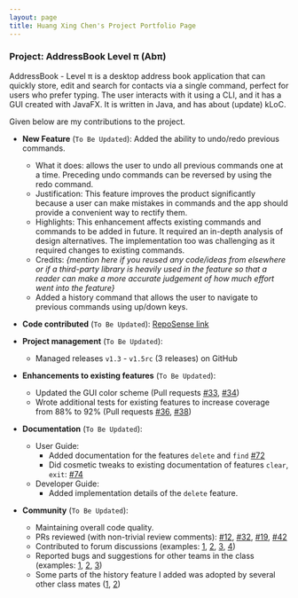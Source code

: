```yaml
---
layout: page
title: Huang Xing Chen's Project Portfolio Page
---
```


### Project: AddressBook Level π (Abπ)

AddressBook - Level π is a desktop address book application that can quickly store, edit and search for contacts via a single command, perfect for users who prefer typing. The user interacts with it using a CLI, and it has a GUI created with JavaFX. It is written in Java, and has about (update) kLoC.

Given below are my contributions to the project.

* **New Feature** (`To Be Updated`): Added the ability to undo/redo previous commands.
  * What it does: allows the user to undo all previous commands one at a time. Preceding undo commands can be reversed by using the redo command.
  * Justification: This feature improves the product significantly because a user can make mistakes in commands and the app should provide a convenient way to rectify them.
  * Highlights: This enhancement affects existing commands and commands to be added in future. It required an in-depth analysis of design alternatives. The implementation too was challenging as it required changes to existing commands.
  * Credits: *{mention here if you reused any code/ideas from elsewhere or if a third-party library is heavily used in the feature so that a reader can make a more accurate judgement of how much effort went into the feature}*
  * Added a history command that allows the user to navigate to previous commands using up/down keys.

* **Code contributed** (`To Be Updated`): [RepoSense link]()

* **Project management** (`To Be Updated`):
  * Managed releases `v1.3` - `v1.5rc` (3 releases) on GitHub

* **Enhancements to existing features** (`To Be Updated`):
  * Updated the GUI color scheme (Pull requests [\#33](), [\#34]())
  * Wrote additional tests for existing features to increase coverage from 88% to 92% (Pull requests [\#36](), [\#38]())

* **Documentation** (`To Be Updated`):
  * User Guide:
    * Added documentation for the features `delete` and `find` [\#72]()
    * Did cosmetic tweaks to existing documentation of features `clear`, `exit`: [\#74]()
  * Developer Guide:
    * Added implementation details of the `delete` feature.

* **Community** (`To Be Updated`):
  * Maintaining overall code quality.
  * PRs reviewed (with non-trivial review comments): [\#12](), [\#32](), [\#19](), [\#42]()
  * Contributed to forum discussions (examples: [1](), [2](), [3](), [4]())
  * Reported bugs and suggestions for other teams in the class (examples: [1](), [2](), [3]())
  * Some parts of the history feature I added was adopted by several other class mates ([1](), [2]())
